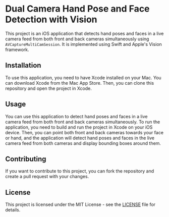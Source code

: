 # Dual Camera Hand Pose and Face Detection with Vision

This project is an iOS application that detects hand poses and faces in a live camera feed from both front and back cameras simultaneously using `AVCaptureMultiCamSession`. It is implemented using Swift and Apple's Vision framework.

## Installation

To use this application, you need to have Xcode installed on your Mac. You can download Xcode from the Mac App Store. Then, you can clone this repository and open the project in Xcode.

## Usage

You can use this application to detect hand poses and faces in a live camera feed from both front and back cameras simultaneously. To run the application, you need to build and run the project in Xcode on your iOS device. Then, you can point both front and back cameras towards your face or hand, and the application will detect hand poses and faces in the live camera feed from both cameras and display bounding boxes around them.

## Contributing

If you want to contribute to this project, you can fork the repository and create a pull request with your changes.

## License

This project is licensed under the MIT License - see the [LICENSE](https://github.com/YaserBahrami/VisionBodyDetector/blob/main/LICENSE.md) file for details.
